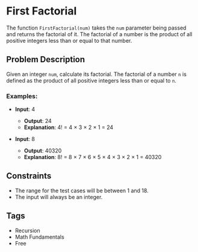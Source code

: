 # First Factorial

The function `FirstFactorial(num)` takes the `num` parameter being passed and returns the factorial of it. The factorial of a number is the product of all positive integers less than or equal to that number.

## Problem Description

Given an integer `num`, calculate its factorial. The factorial of a number `n` is defined as the product of all positive integers less than or equal to `n`.

### Examples:

- **Input**: 4
  - **Output**: 24
  - **Explanation**: 4! = 4 × 3 × 2 × 1 = 24

- **Input**: 8
  - **Output**: 40320
  - **Explanation**: 8! = 8 × 7 × 6 × 5 × 4 × 3 × 2 × 1 = 40320

## Constraints

- The range for the test cases will be between 1 and 18.
- The input will always be an integer.

## Tags

- Recursion
- Math Fundamentals
- Free
